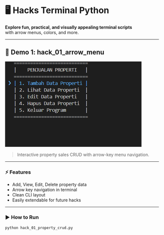 # 🖥️ Hacks Terminal Python

**Explore fun, practical, and visually appealing terminal scripts**  
with arrow menus, colors, and more.

---

## 🌟 Demo 1: hack_01_arrow_menu

![Demo CLI](assets/hack_01_arrow_menu.gif)

> Interactive property sales CRUD with arrow-key menu navigation.

---

### ⚡ Features

- Add, View, Edit, Delete property data  
- Arrow key navigation in terminal  
- Clean CLI layout  
- Easily extendable for future hacks

---

### ▶️ How to Run

```bash
python hack_01_property_crud.py
